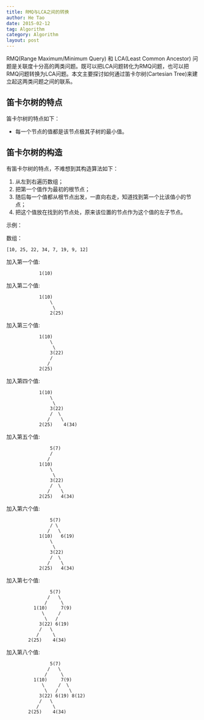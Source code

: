 ```yaml
---
title: RMQ与LCA之间的转换
author: He Tao
date: 2015-02-12
tag: Algorithm
category: Algorithm
layout: post
---
```


RMQ(Range Maximum/Minimum Query) 和 LCA(Least Common Ancestor) 问题是关联度十分高的两类问题。既可以把LCA问题转化为RMQ问题，也可以把RMQ问题转换为LCA问题。本文主要探讨如何通过笛卡尔树(Cartesian Tree)来建立起这两类问题之间的联系。

笛卡尔树的特点
-----------------

笛卡尔树的特点如下：

+ 每一个节点的值都是该节点极其子树的最小值。

<!--more-->

笛卡尔树的构造
---------------

有笛卡尔树的特点，不难想到其构造算法如下：

1. 从左到右遍历数组；
2. 把第一个值作为最初的根节点；
3. 随后每一个值都从根节点出发，一直向右走，知道找到第一个比该值小的节点；
4. 把这个值放在找到的节点处，原来该位置的节点作为这个值的左子节点。

示例：

数组：

    [10, 25, 22, 34, 7, 19, 9, 12]

加入第一个值:

```
            1(10)
```

加入第二个值:

```
            1(10)
                \
                 \
                2(25)
```

加入第三个值:

```
            1(10)
                \
                 \
                3(22)
                /
               /
            2(25)
```

加入第四个值:

```
            1(10)
                \
                 \
                3(22)
                /  \
               /    \
            2(25)    4(34)
```

加入第五个值:

```
                5(7)                
                / 
               /   
            1(10)
                \
                 \
                3(22)
                /  \
               /    \
            2(25)   4(34)
```

加入第六个值:

```
                5(7)                
                / \
               /   \
            1(10)   6(19)
                \
                 \
                3(22)
                /  \
               /    \
            2(25)   4(34)
```



加入第七个值:

```
                5(7)                
               /   \
              /     \
          1(10)     7(9)
             \     /  
              \   /     
            3(22) 6(19) 
            /   \
           /     \
        2(25)    4(34)
```

加入第八个值:

```
                5(7)                
               /   \
              /     \
          1(10)     7(9)
             \     /  \
              \   /    \ 
            3(22) 6(19) 8(12)
            /   \
           /     \
        2(25)    4(34)
```





